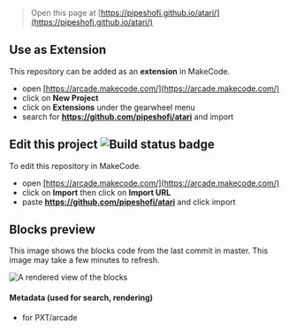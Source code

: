  


> Open this page at [https://pipeshofi.github.io/atari/](https://pipeshofi.github.io/atari/)

## Use as Extension

This repository can be added as an **extension** in MakeCode.

* open [https://arcade.makecode.com/](https://arcade.makecode.com/)
* click on **New Project**
* click on **Extensions** under the gearwheel menu
* search for **https://github.com/pipeshofi/atari** and import

## Edit this project ![Build status badge](https://github.com/pipeshofi/atari/workflows/MakeCode/badge.svg)

To edit this repository in MakeCode.

* open [https://arcade.makecode.com/](https://arcade.makecode.com/)
* click on **Import** then click on **Import URL**
* paste **https://github.com/pipeshofi/atari** and click import

## Blocks preview

This image shows the blocks code from the last commit in master.
This image may take a few minutes to refresh.

![A rendered view of the blocks](https://github.com/pipeshofi/atari/raw/master/.github/makecode/blocks.png)

#### Metadata (used for search, rendering)

* for PXT/arcade
<script src="https://makecode.com/gh-pages-embed.js"></script><script>makeCodeRender("{{ site.makecode.home_url }}", "{{ site.github.owner_name }}/{{ site.github.repository_name }}");</script>
